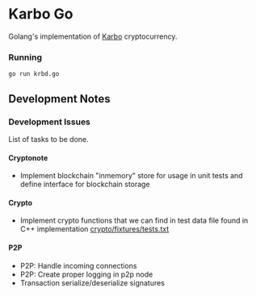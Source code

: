 # Karbo Go
Golang's implementation of [Karbo](https://github.com/Karbovanets/karbo) cryptocurrency.

### Running

```shell
go run krbd.go
```

## Development Notes

### Development Issues
List of tasks to be done.

#### Cryptonote
  * Implement blockchain "inmemory" store for usage in unit tests and define interface for blockchain storage

#### Crypto
  * Implement crypto functions that we can find in test data file found in C++ implementation
    [crypto/fixtures/tests.txt]()

#### P2P
  * P2P: Handle incoming connections
  * P2P: Create proper logging in p2p node
  * Transaction serialize/deserialize signatures
